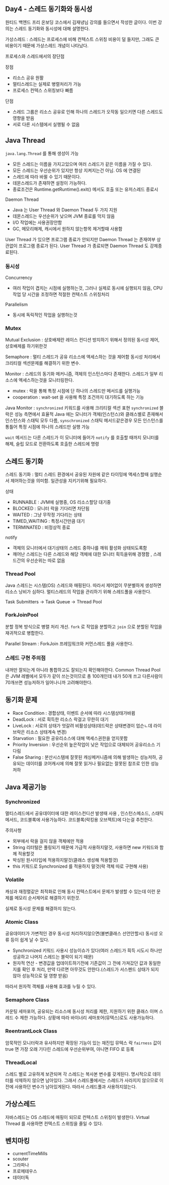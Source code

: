 ## Day4 - 스레드 동기화와 동시성

원티드 백엔드 프리 온보딩 코스에서 김재녕님 강의를 들으면서 작성한 글이다.
이번 강의는 스레드 동기화와 동시성에 대해 설명한다.

가상스레드 : 스레드는 프로세스에 비해 컨텍스트 스위칭 비용이 덜 들지만,
그래도 큰 비용이기 때문에 가상스레드 개념이 나타났다.

프로세스와 스레드에서의 장단점

장점
- 리소스 공유 원활
- 멀티스레드는 실제로 병렬처리가 가능
- 프로세스 컨텍스 스위칭보다 빠름

단점
- 스레드 그룹은 리소스 공유로 인해 하나의 스레드가 오작동 일으키면
다른 스레드도 영향을 받음
- 서로 다른 시스템에서 실행될 수 없음

## Java Thread

`java.lang.Thread` 를 통해 생성이 가능
- 모든 스레드는 이름을 가지고있으며 여러 스레드가 같은 이름을 가질 수 있다.
- 모든 스레드는 우선순위가 있지만 항상 지켜지는건 아님. OS 에 연결된
- 스레드에 따라 바뀔 수 있기 때문이다.
- 데몬스레드가 존재하면 설정이 가능하다.
- 종료조건은 Runtime.getRuntime().exit() 메서도 호출 또는 유저스레드 종료시

Daemon Thread
- Java 는 User Thread 와 Daemon Thead 두 가지 지원
- 데몬스레드는 우선순위가 낮으며 JVM 종료를 막지 않음
- I/O 작업에는 사용권장안함
- GC, 메모리해제, 캐시에서 원하지 않는항목 제거할때 사용함

User Thread 가 있으면 프로그램 종료가 안되지만
Daemon Thread 는 존재여부 상관없이 프로그램 종료가 된다.
User Thread 가 종료되면 Daemon Thread 도 강제종료된다.

### 동시성

Concurrency
- 여러 작업이 겹치는 시점에 실행하는것, 그러나 실제로
동시에 실행되지 않음, CPU 작업 당 시간을 조정하면 적절한 컨텍스트 스위칭처리

Parallelism
- 동시에 독릭적인 작업을 실행하는것

### Mutex

Mutual Exclusion : 상호배제란 레이스 컨디션 방지하기
위해서 정의된 동시성 제어, 상호배제를 하기위한것

Semaphore : 멀티 스레드가 공유 리소스에 액세스하는 것을 제어함
동시성 처리에서 크리티컬 섹션문제를 해결하기 위한 변수.

Monitor : 스레드의 동기화 메커니즘, 객체의 인스턴스마다 존재한다.
스레드가 일부 리소스에 엑세스하는것을 모니터링한다.
- mutex : 락을 통해 특정 시점에 단 하나의 스레드만 메서드를 실행가능
- cooperation : wait-set 을 사용해 특정 조건까지 대기하도록 하는 기능

Java Monitor : `synchronized` 키워드를 사용해 크리티컬 섹션 표현
`synchronized` 블락은 성능 측면에서 효율적
Java 에는 모니터가 객체(인스턴스)와 클래스별로 존재해서 인스턴스와
스태틱 모두 다름, `synschronized` 스태틱 메서드같은경우 모든
인스턴스를 통틀어 특정 시점에 하나의 스레드만 실행 가능

`wait` 메서드는 다른 스레드가 이 모니터에 들어가 `notify` 를
호출할 때까지 모니터를 해제, 슬립 모드로 전환하도록 호출한 스레드에 명령


## 스레드 동기화

스레드 동기화 : 멀티 스레드 환경에서 공유된 자원에 같은 타이밍에
액세스할때 실행순서 제어하는것을 의미함. 일관성을 지키기위해 필요하다.

상태
- RUNNABLE : JVM에 실행중, OS 리소스할당 대기중
- BLOCKED : 모니터 락을 기다리면 차단됨
- WAITED : 그냥 무작정 기다리는 상태
- TIMED_WAITING : 특정시간만큼 대기
- TERMINATED : 비정상적 종료

notify
- 객체의 모니터에서 대기상태의 스레드 중하나를 깨워 활성화 상태되도록함
- 깨어난 스레드는 다른 스레드와 해당 객체에 대한 모니터 흭득을위해 경쟁함
, 스레드간의 우선순위는 따로 없음

### Thread Pool

Java 스레드는 시스템(OS) 스레드와 매핑된다.
따라서 제어없이 무분별하게 생성하면 리소스 낭비가 심하다.
멀티스레드의 작업을 관리하기 위해 스레드풀을 사용한다.

Task Submitters -> Task Queue -> Thread Pool

### ForkJoinPool

분할 정복 방식으로 병렬 처리 개선.
`fork` 로 작업을 분할하고 `join` 으로 분할된 작업을
재귀적으로 병합한다.

Parallel Stream : ForkJoin 프레임워크와
커먼스레드 풀을 사용한다.

### 스레드 구현 주의점

내꺼만 잘되는게 아니라 통합하고도 잘되는지 확인해야한다.
Common Thread Pool 은 JVM 레벨에서 모두가 같이 쓰는것이므로
총 100개인데 내가 50개 쓰고 다른사람이 70개쓰면 성능저하가
일어나니까 고려해야한다.

## 동기화 문제

- Race Condition : 경합상태, 이벤트 순서에 따라 시스템상태가바뀜
- DeadLock : 서로 흭득한 리소스 락걸고 무한히 대기
- LiveLock : 서로의 상태가 엇갈려 비활성상태(데드락은 상태변경이 업슨ㄴ데 라이브락은 리소스 상태계속 변경)
- Starvation : 필요한 공유리소스에 대해 액세스권한을 얻지못함
- Priority Inversion : 우선순위 높은작업이 낮은 작업으로 대체되어 공유리소스 기다림
- False Sharing : 분산시스템에 잘못된 캐싱메커니즘에 의해 발생하는 성능저하, 공유되는
데이터를 코어캐시에 의해 잘못 읽거나 필요없는 잘못된 참조로 인한 성능 저하

## Java 제공기능

### Synchronized 

멀티스레드에서 공유데이터에 대한 레이스컨디션 발생때 사용
, 인스턴스메소드, 스태틱메서드, 코드블록에 사용가능하다. 코드블록(락킹용 오브젝트)에 다는걸 추천한다.

주의사항
- 외부에서 락을 걸지 않을 객체에만 적용
- String 리터털은 풀링되기 때문에 가급적 사용하지말것, 사용하면 new 키워드와 함께 적용할것
- 박싱된 원시타입에 적용하지말것(클래스 생성해 적용할것)
- this 키워드로 Synchronized 를 적용하지 말것(락 객체 따로 구현해 사용)


### Volatile

캐싱과 재정렬같은 최적화로 인해 동시 컨텍스트에서 문제가 발생할 수 있는데
이런 문제를 메모리 순서제어로 해결하기 위한것.

실제로 동시성 문제를 해결하지 않는다.

### Atomic Class

공유데이터가 가변적인 경우 동시성 처리하지않으면(불변클래스 선언안할시) 동시성
오류 등이 쉽게 날 수 있다. 
- Synchronized 키워드 사용시
성능이슈가 있다(여러 스레드가 흭득 시도시 하나만 성공하고 나머지 스레드는 블락이 되기 때문)
- 원자적 연산 - 변경값을 업데이트하기전에 기존값이 그 전에 가져갔던 값과
동일한지를 확인 후 처리, 만약 다르면 아무것도 안한다.(스레드가 서스펜드
상태가 되지 않아 성능적으로 덜 영향 받음)

따라서 원자적 객체를 사용해 효과를 누릴 수 있다.

### Semaphore Class

카운팅 세마포어, 공유되는 리소스에 동시성 처리를 제한, 지원하기 위한 클래스
이며 스레드 수 제한 가능하다.
상황에 따라 바이너리 세마포어(뮤텍스)로도 사용가능하다.

### ReentrantLock Class

암묵적인 모니터락과 유사하지만 확장된 기능이 있는 재진입 뮤텍스 락
`fairness` 값이 true 면 가장 오래 기다린 스레드에 우선순위부여,
아니면 FIFO 로 등록

### ThreadLocal

스레드 별로 고유하게 보관되며 각 스레드는 복사본 변수를 갖게된다.
명시적으로 데이터를 삭제하지 않으면 남아있다. 그래서
스레드풀에서는 스레드가 사라지지 않으므로 이전에 사용하던
변수가 남아있게된다. 따라서 스레드풀과 사용하지않는다.

## 가상스레드

자바스레드는 OS 스레드에 매핑이 되므로 컨텍스트 스위칭이 발생한다.
Virtual Thread 를 사용하면 컨텍스트 스위칭을 줄일 수 있다.

## 벤치마킹

- currentTimeMills
- scouter
- 그라파나
- 프로메테우스
- 데이터독